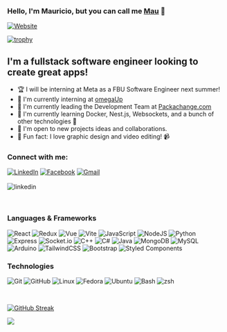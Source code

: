 ### Hello, I'm Mauricio, but you can call me [Mau][website] 👋
[![Website](https://img.shields.io/website?label=mau-md.github.io&style=for-the-badge&url=https%3A%2F%2Fmau-md.github.io)](https://mau-md.github.io)

[![trophy](https://github-profile-trophy.vercel.app/?username=Mau-MD&theme=nord&column=6&row=1&margin-w=15)](https://github.com/ryo-ma/github-profile-trophy)
## I'm a fullstack software engineer looking to create great apps! 
- 🏆 I will be interning at Meta as a FBU Software Engineer next summer! 
- 🎯 I'm currently interning at [omegaUp][omegaup] 
- 💪 I'm currently leading the Development Team at [Packachange.com][packachange]
- 📖 I'm currently learning Docker, Nest.js, Websockets, and a bunch of other technologies 🥴
- 👥 I'm open to new projects ideas and collaborations.
- 👀 Fun fact: I love graphic design and video editing! 📹

### Connect with me: 
<a href="https://www.linkedin.com/in/mmunoz15/" target="_blank"><img src="https://img.shields.io/badge/LinkedIn-0077B5?style=for-the-badge&logo=linkedin&logoColor=white" alt="LinkedIn"></a>
<a href="https://www.facebook.com/Mau.dieguez829283/" target="_blank"><img src="https://img.shields.io/badge/Facebook-1877F2?style=for-the-badge&logo=facebook&logoColor=white" alt="Facebook"></a>
<a href="mailto:j.mauricio.munoz1@gmail.com" target="_blank"><img src="https://img.shields.io/badge/Gmail-D14836?style=for-the-badge&logo=gmail&logoColor=white" alt="Gmail"> </a>
<br/><br/>
![linkedin](https://linkedin-github.herokuapp.com/api/render/Mauricio%20Munoz/Meta/Intern/Software%20Engineer%20Student/dark/https%3A%2F%2Fmedia-exp1.licdn.com%2Fdms%2Fimage%2FC5603AQEuAu32nJ7KUA%2Fprofile-displayphoto-shrink_200_200%2F0%2F1649468944468%3Fe%3D1657756800%26v%3Dbeta%26t%3DU0u1ey-USqMfRT8ynQ_9N9NCebBSVxR_mdoaL_h_RY0)

<br/>

### Languages & Frameworks

![React](https://img.shields.io/badge/react-%2320232a.svg?style=for-the-badge&logo=react&logoColor=%2361DAFB)
![Redux](https://img.shields.io/badge/Redux-593D88?style=for-the-badge&logo=redux&logoColor=white)
![Vue](https://img.shields.io/badge/Vue.js-35495E?style=for-the-badge&logo=vuedotjs&logoColor=4FC08D)
![Vite](https://img.shields.io/badge/Vite-B73BFE?style=for-the-badge&logo=vite&logoColor=FFD62E)
![JavaScript](https://img.shields.io/badge/javascript-%23323330.svg?style=for-the-badge&logo=javascript&logoColor=%23F7DF1E)
![NodeJS](https://img.shields.io/badge/Node.js-339933?style=for-the-badge&logo=nodedotjs&logoColor=white)
![Python](https://img.shields.io/badge/python-3670A0?style=for-the-badge&logo=python&logoColor=ffdd54)
![Express](https://img.shields.io/badge/Express.js-000000?style=for-the-badge&logo=express&logoColor=white)
![Socket.io](https://img.shields.io/badge/Socket.io-010101?&style=for-the-badge&logo=Socket.io&logoColor=white)
![C++](https://img.shields.io/badge/c++-%2300599C.svg?style=for-the-badge&logo=c%2B%2B&logoColor=white)
![C#](https://img.shields.io/badge/C%23-239120?style=for-the-badge&logo=c-sharp&logoColor=white)
![Java](https://img.shields.io/badge/Java-ED8B00?style=for-the-badge&logo=java&logoColor=white)
![MongoDB](https://img.shields.io/badge/MongoDB-white?style=for-the-badge&logo=mongodb&logoColor=4EA94B)
![MySQL](https://img.shields.io/badge/mysql-%2300f.svg?style=for-the-badge&logo=mysql&logoColor=white)
![Arduino](https://img.shields.io/badge/-Arduino-00979D?style=for-the-badge&logo=Arduino&logoColor=white)
![TailwindCSS](https://img.shields.io/badge/Tailwind_CSS-38B2AC?style=for-the-badge&logo=tailwind-css&logoColor=white)
![Bootstrap](https://img.shields.io/badge/Bootstrap-563D7C?style=for-the-badge&logo=bootstrap&logoColor=white)
![Styled Components](https://img.shields.io/badge/styled--components-DB7093?style=for-the-badge&logo=styled-components&logoColor=white)

### Technologies
![Git](https://img.shields.io/badge/git-%23F05033.svg?style=for-the-badge&logo=git&logoColor=white)
![GitHub](https://img.shields.io/badge/github-%23121011.svg?style=for-the-badge&logo=github&logoColor=white)
![Linux](https://img.shields.io/badge/Linux-FCC624?style=for-the-badge&logo=linux&logoColor=black)
![Fedora](https://img.shields.io/badge/Fedora-294172?style=for-the-badge&logo=fedora&logoColor=white)
![Ubuntu](https://img.shields.io/badge/Ubuntu-E95420?style=for-the-badge&logo=ubuntu&logoColor=white)
![Bash](https://img.shields.io/badge/GNU%20Bash-4EAA25?style=for-the-badge&logo=GNU%20Bash&logoColor=white)
![zsh](https://img.shields.io/badge/oh_my_zsh-1A2C34?style=for-the-badge&logo=ohmyzsh&logoColor=white)

<br/>

[![GitHub Streak](https://github-readme-streak-stats.herokuapp.com?user=Mau-MD&theme=dark&date_format=M%20j%5B%2C%20Y%5D)](https://git.io/streak-stats)


[website]: https://mau-md.github.io
[email]: mailto:j.mauricio.munoz1@gmail.com
[omegaup]: https://omegaup.com/
[packachange]: https://packachange.com
![](https://hit.yhype.me/github/profile?user_id=74751751)

